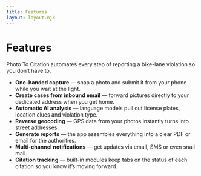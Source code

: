 ```yaml
---
title: Features
layout: layout.njk
---
```


# Features

Photo To Citation automates every step of reporting a bike-lane violation so you don’t have to.

- **One-handed capture** — snap a photo and submit it from your phone while you wait at the light.
- **Create cases from inbound email** — forward pictures directly to your dedicated address when you get home.
- **Automatic AI analysis** — language models pull out license plates, location clues and violation type.
- **Reverse geocoding** — GPS data from your photos instantly turns into street addresses.
- **Generate reports** — the app assembles everything into a clear PDF or email for the authorities.
- **Multi-channel notifications** — get updates via email, SMS or even snail mail.
- **Citation tracking** — built-in modules keep tabs on the status of each citation so you know it’s moving forward.

